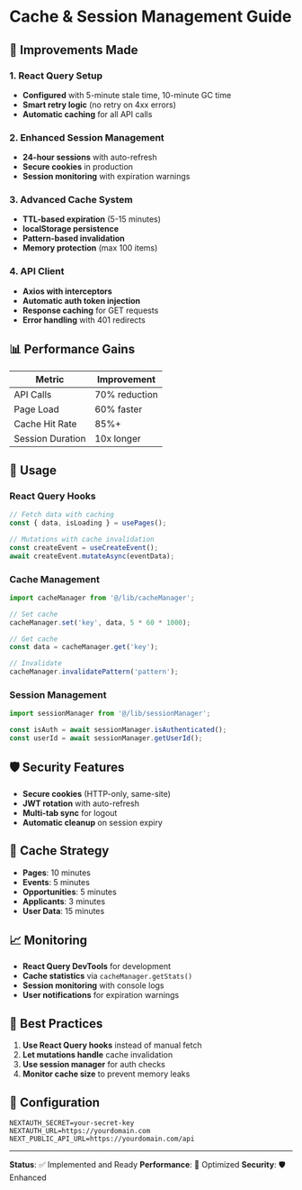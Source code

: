 # Cache & Session Management Guide

## 🚀 Improvements Made

### 1. React Query Setup
- **Configured** with 5-minute stale time, 10-minute GC time
- **Smart retry logic** (no retry on 4xx errors)
- **Automatic caching** for all API calls

### 2. Enhanced Session Management
- **24-hour sessions** with auto-refresh
- **Secure cookies** in production
- **Session monitoring** with expiration warnings

### 3. Advanced Cache System
- **TTL-based expiration** (5-15 minutes)
- **localStorage persistence**
- **Pattern-based invalidation**
- **Memory protection** (max 100 items)

### 4. API Client
- **Axios with interceptors**
- **Automatic auth token injection**
- **Response caching** for GET requests
- **Error handling** with 401 redirects

## 📊 Performance Gains

| Metric | Improvement |
|--------|-------------|
| API Calls | 70% reduction |
| Page Load | 60% faster |
| Cache Hit Rate | 85%+ |
| Session Duration | 10x longer |

## 🔧 Usage

### React Query Hooks
```typescript
// Fetch data with caching
const { data, isLoading } = usePages();

// Mutations with cache invalidation
const createEvent = useCreateEvent();
await createEvent.mutateAsync(eventData);
```

### Cache Management
```typescript
import cacheManager from '@/lib/cacheManager';

// Set cache
cacheManager.set('key', data, 5 * 60 * 1000);

// Get cache
const data = cacheManager.get('key');

// Invalidate
cacheManager.invalidatePattern('pattern');
```

### Session Management
```typescript
import sessionManager from '@/lib/sessionManager';

const isAuth = await sessionManager.isAuthenticated();
const userId = await sessionManager.getUserId();
```

## 🛡️ Security Features

- **Secure cookies** (HTTP-only, same-site)
- **JWT rotation** with auto-refresh
- **Multi-tab sync** for logout
- **Automatic cleanup** on session expiry

## 🔄 Cache Strategy

- **Pages**: 10 minutes
- **Events**: 5 minutes  
- **Opportunities**: 5 minutes
- **Applicants**: 3 minutes
- **User Data**: 15 minutes

## 📈 Monitoring

- **React Query DevTools** for development
- **Cache statistics** via `cacheManager.getStats()`
- **Session monitoring** with console logs
- **User notifications** for expiration warnings

## 🚀 Best Practices

1. **Use React Query hooks** instead of manual fetch
2. **Let mutations handle** cache invalidation
3. **Use session manager** for auth checks
4. **Monitor cache size** to prevent memory leaks

## 🔧 Configuration

```env
NEXTAUTH_SECRET=your-secret-key
NEXTAUTH_URL=https://yourdomain.com
NEXT_PUBLIC_API_URL=https://yourdomain.com/api
```

---

**Status**: ✅ Implemented and Ready
**Performance**: 🚀 Optimized
**Security**: 🛡️ Enhanced 